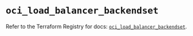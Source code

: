 # `oci_load_balancer_backendset`

Refer to the Terraform Registry for docs: [`oci_load_balancer_backendset`](https://registry.terraform.io/providers/oracle/oci/7.19.0/docs/resources/load_balancer_backendset).
